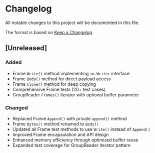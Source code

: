 # Changelog

All notable changes to this project will be documented in this file.

The format is based on [Keep a Changelog](https://keepachangelog.com/en/1.0.0/).

## [Unreleased]

### Added

- Frame `Write()` method implementing `io.Writer` interface
- Frame `Body()` method for direct payload access
- Frame `Clone()` method for deep copying
- Comprehensive Frame tests (20+ test cases)
- GroupReader `Frames()` iterator with optional buffer parameter

### Changed

- Replaced Frame `Append()` with private `append()` method
- Frame `Bytes()` method renamed to `Body()`
- Updated all Frame test methods to use `Write()` instead of `Append()`
- Improved Frame encapsulation and API design
- Enhanced memory efficiency through optimized buffer reuse
- Expanded test coverage for GroupReader iterator pattern

